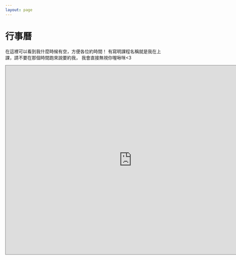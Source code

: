 ```yaml
---
layout: page
---
```

# 行事曆

在這裡可以看到我什麼時候有空，方便各位約時間！
有寫明課程名稱就是我在上課，請不要在那個時間跑來說要約我，
我會直接無視你喔啾咪<3

<iframe src="https://calendar.google.com/calendar/embed?height=600&wkst=1&bgcolor=%23ffffff&ctz=Asia%2FTaipei&src=YW5keXN3ZWJraW5nQGdtYWlsLmNvbQ&src=ZW4udGFpd2FuI2hvbGlkYXlAZ3JvdXAudi5jYWxlbmRhci5nb29nbGUuY29t&src=dDlyOXFkMTlqdTY3NjBuZWFpNWdpbHQxdjhAZ3JvdXAuY2FsZW5kYXIuZ29vZ2xlLmNvbQ&src=dWxsOHA4Y2VvZjRzZGJhNW5hODZzMDE2cDhAZ3JvdXAuY2FsZW5kYXIuZ29vZ2xlLmNvbQ&src=cmYxNGQwazZjZnN0ZG5hYzNiaWdxdjcyaG9AZ3JvdXAuY2FsZW5kYXIuZ29vZ2xlLmNvbQ&color=%23D50000&color=%237986CB&color=%23A79B8E&color=%237CB342&color=%234285F4" style="border:solid 1px #777" width="800" height="600" frameborder="0" scrolling="no"></iframe>